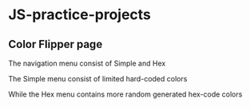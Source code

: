 # JS-practice-projects

## Color Flipper page

The navigation menu consist of Simple and Hex

The Simple menu consist of limited hard-coded colors

While the Hex menu contains more random generated hex-code colors

